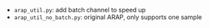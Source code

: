 - `arap_util.py`: add batch channel to speed up
- `arap_util_no_batch.py`: original ARAP, only supports one sample
